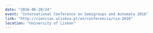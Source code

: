 ```yaml
---
date: "2016-06-20/24"
event: "International Conference on Semigroups and Automata 2016"
link: "http://ciencias.ulisboa.pt/en/conferencia/csa-2016"
location: "University of Lisbon"
---
```

